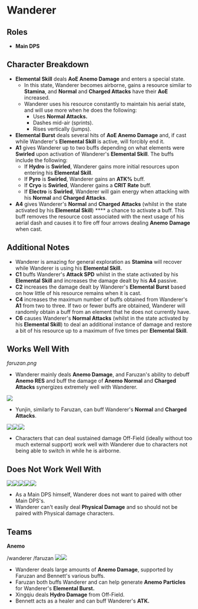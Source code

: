 # Wanderer

## Roles

* **Main DPS**

## Character Breakdown

* **Elemental Skill** deals **AoE Anemo Damage** and enters a special state.
  * In this state, Wanderer becomes airborne, gains a resource similar to **Stamina**, and **Normal** and **Charged Attacks** have their **AoE** increased.
  * Wanderer uses his resource constantly to maintain his aerial state, and will use more when he does the following:
    * Uses **Normal Attacks.**
    * Dashes mid-air (sprints).
    * Rises vertically (jumps).
* **Elemental Burst** deals several hits of **AoE Anemo Damage** and, if cast while Wanderer's **Elemental Skill** is active, will forcibly end it.
* **A1** gives Wanderer up to two buffs depending on what elements were **Swirled** upon activation of Wanderer's **Elemental Skill**. The buffs include the following:
  * If **Hydro** is **Swirled**, Wanderer gains more initial resources upon entering his **Elemental Skill**.&#x20;
  * If **Pyro** is **Swirled**, Wanderer gains an **ATK%** buff.&#x20;
  * If **Cryo** is **Swirled**, Wanderer gains a **CRIT Rate** buff.&#x20;
  * If **Electro** is **Swirled**, Wanderer will gain energy when attacking with his **Normal** and **Charged Attacks**.
* **A4** gives Wanderer's **Normal** and **Charged** **Attacks** (whilst in the state activated by his **Elemental Skill**) **** a chance to activate a buff. This buff removes the resource cost associated with the next usage of his aerial dash and causes it to fire off four arrows dealing **Anemo** **Damage** when cast.

## Additional Notes

* Wanderer is amazing for general exploration as **Stamina** will recover while Wanderer is using his **Elemental Skill.**
* **C1** buffs Wanderer's **Attack SPD** whilst in the state activated by his **Elemental Skill** and increases the damage dealt by his **A4** passive.
* **C2** increases the damage dealt by Wanderer's **Elemental Burst** based on how little of his resource remains when it is cast.
* **C4** increases the maximum number of buffs obtained from Wanderer's **A1** from two to three. If two or fewer buffs are obtained, Wanderer will randomly obtain a buff from an element that he does not currently have.
* **C6** causes Wanderer's **Normal Attacks** (whilst in the state activated by his **Elemental Skill**) to deal an additional instance of damage and restore a bit of his resource up to a maximum of five times per **Elemental Skill**.

## Works Well With

_faruzan.png_

* Wanderer mainly deals **Anemo Damage**, and Faruzan's ability to debuff **Anemo RES** and buff the damage of **Anemo** **Normal** and **Charged Attacks** synergizes extremely well with Wanderer.

![](../../.gitbook/assets/ui\_avataricon\_yunjin.png)

* Yunjin, similarly to Faruzan, can buff Wanderer's **Normal** and **Charged** **Attacks**.

![](../../.gitbook/assets/ui\_avataricon\_xiangling.png)![](../../.gitbook/assets/ui\_avataricon\_xingqiu.png)![](../../.gitbook/assets/ui\_avataricon\_yelan.png)

* Characters that can deal sustained damage Off-Field (ideally without too much external support) work well with Wanderer due to characters not being able to switch in while he is airborne.

## Does Not Work Well With

![](../../.gitbook/assets/ui\_avataricon\_xiao.png)![](../../.gitbook/assets/ui\_avataricon\_hutao.png)![](../../.gitbook/assets/ui\_avataricon\_diluc.png)![](../../.gitbook/assets/ui\_avataricon\_eula.png)![](../../.gitbook/assets/ui\_avataricon\_razor.png)

* As a Main DPS himself, Wanderer does not want to paired with other Main DPS's.
* Wanderer can't easily deal **Physical Damage** and so should not be paired with Physical damage characters.

## Teams

**Anemo**

/wanderer /faruzan ![](../../.gitbook/assets/ui\_avataricon\_xingqiu.png)![](../../.gitbook/assets/ui\_avataricon\_bennett.png)

* Wanderer deals large amounts of **Anemo Damage**, supported by Faruzan and Bennett's various buffs.
* Faruzan both buffs Wanderer and can help generate **Anemo Particles** for Wanderer's **Elemental Burst.**
* Xingqiu deals **Hydro Damage** from Off-Field.
* Bennett acts as a healer and can buff Wanderer's **ATK.**
